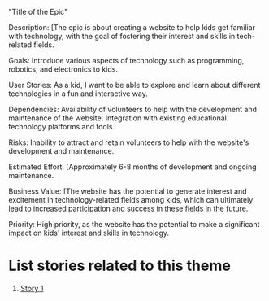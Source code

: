 "Title of the Epic"

Description: [The epic is about creating a website to help kids get familiar with technology, with the goal of fostering their interest and skills in tech-related fields.

Goals: Introduce various aspects of technology such as programming, robotics, and electronics to kids. 

User Stories: As a kid, I want to be able to explore and learn about different technologies in a fun and interactive way.

Dependencies: Availability of volunteers to help with the development and maintenance of the website.
Integration with existing educational technology platforms and tools.

Risks: Inability to attract and retain volunteers to help with the website's development and maintenance.

Estimated Effort: [Approximately 6-8 months of development and ongoing maintenance.

Business Value: [The website has the potential to generate interest and excitement in technology-related fields among kids, which can ultimately lead to increased participation and success in these fields in the future.

Priority: High priority, as the website has the potential to make a significant impact on kids' interest and skills in technology.

# List stories related to this theme
1. [Story 1](documentation/templates/theme/initiatives/epics/stories/story_template.md)